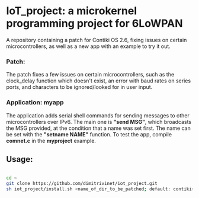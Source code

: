 # IoT_project: a microkernel programming project for 6LoWPAN

A repository containing a patch for Contiki OS 2.6, fixing issues on certain microcontrollers, as well as a new app with an example to try it out.

### Patch:

The patch fixes a few issues on certain microcontrollers, such as the clock_delay function which doesn't exist, an error with baud rates on series ports, and characters to be ignored/looked for in user input.

### Application: myapp

The application adds serial shell commands for sending messages to other microcontrollers over IPv6. The main one is **"send MSG"**, which broadcasts the MSG provided, at the condition that a name was set first. The name can be set with the **"setname NAME"** function. To test the app, compile **comnet.c** in the **myproject** example.


## Usage:

```bash

cd ~
git clone https://github.com/dimitrivinet/iot_project.git
sh iot_project/install.sh <name_of_dir_to_be_patched; default: contiki>

```



